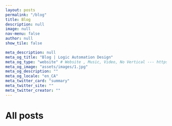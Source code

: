 ```yaml
---
layout: posts
permalink: "/blog"
title: Blog
description: null
image: null
nav-menu: false
author: null
show_tile: false

meta_description: null
meta_og_title: "Blog | Logic Automation Design"
meta_og_type: "website" # Website , Music, Video, No Vertical --- https://ogp.me/#types
meta_og_image: "assets/images/1.jpg"
meta_og_description: ""
meta_og_locale: "en_CA"
meta_twitter_card: "summary"
meta_twitter_site: ""
meta_twitter_creator: ""
---
```


<h1>All posts</h1>
